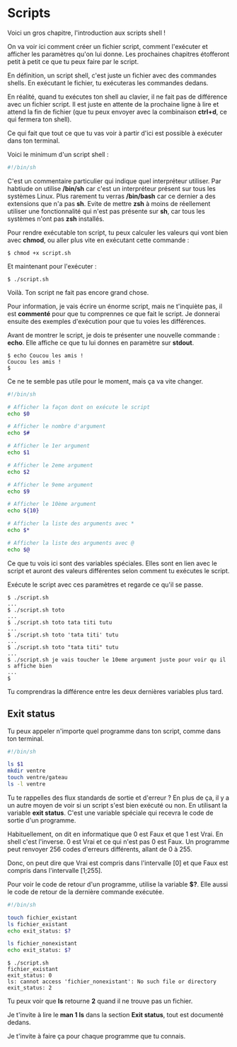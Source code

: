 # Scripts

Voici un gros chapitre, l'introduction aux scripts shell !

On va voir ici comment créer un fichier script, comment l'exécuter et afficher
les paramètres qu'on lui donne. Les prochaines chapitres étofferont petit à
petit ce que tu peux faire par le script.

En définition, un script shell, c'est juste un fichier avec des commandes
shells. En exécutant le fichier, tu exécuteras les commandes dedans.

En réalité, quand tu exécutes ton shell au clavier, il ne fait pas de différence
avec un fichier script. Il est juste en attente de la prochaine ligne à lire et
attend la fin de fichier (que tu peux envoyer avec la combinaison **ctrl+d**, ce
qui fermera ton shell).

Ce qui fait que tout ce que tu vas voir à partir d'ici est possible à exécuter
dans ton terminal.

Voici le minimum d'un script shell :
```sh
#!/bin/sh
```

C'est un commentaire particulier qui indique quel interpréteur utiliser. Par
habtiude on utilise **/bin/sh** car c'est un interpréteur présent sur tous les
systèmes Linux. Plus rarement tu verras **/bin/bash** car ce dernier a des
extensions que n'a pas **sh**. Evite de mettre **zsh** à moins de réellement
utiliser une fonctionnalité qui n'est pas présente sur **sh**, car tous les
systèmes n'ont pas **zsh** installés.

Pour rendre exécutable ton script, tu peux calculer les valeurs qui vont bien
avec **chmod**, ou aller plus vite en exécutant cette commande :
```text
$ chmod +x script.sh
```

Et maintenant pour l'exécuter :
```text
$ ./script.sh
```

Voilà. Ton script ne fait pas encore grand chose.

Pour information, je vais écrire un énorme script, mais ne t'inquiète pas, il
est **commenté** pour que tu comprennes ce que fait le script. Je donnerai
ensuite des exemples d'exécution pour que tu voies les différences.

Avant de montrer le script, je dois te présenter une nouvelle commande :
**echo**. Elle affiche ce que tu lui donnes en paramètre sur **stdout**.

```text
$ echo Coucou les amis !
Coucou les amis !
$
```

Ce ne te semble pas utile pour le moment, mais ça va vite changer.

```sh
#!/bin/sh

# Afficher la façon dont on exécute le script
echo $0

# Afficher le nombre d'argument
echo $#

# Afficher le 1er argument
echo $1

# Afficher le 2eme argument
echo $2

# Afficher le 9eme argument
echo $9

# Afficher le 10ème argument
echo ${10}

# Afficher la liste des arguments avec *
echo $*

# Afficher la liste des arguments avec @
echo $@
```

Ce que tu vois ici sont des variables spéciales. Elles sont en lien avec le
script et auront des valeurs différentes selon comment tu exécutes le script.

Exécute le script avec ces paramètres et regarde ce qu'il se passe.

```text
$ ./script.sh
...
$ ./script.sh toto
...
$ ./script.sh toto tata titi tutu
...
$ ./script.sh toto 'tata titi' tutu
...
$ ./script.sh toto "tata titi" tutu
...
$ ./script.sh je vais toucher le 10eme argument juste pour voir qu il s affiche bien
...
$
```

Tu comprendras la différence entre les deux dernières variables plus tard.

## Exit status

Tu peux appeler n'importe quel programme dans ton script, comme dans ton
terminal.

```sh
#!/bin/sh

ls $1
mkdir ventre
touch ventre/gateau
ls -l ventre
```

Tu te rappelles des flux standards de sortie et d'erreur ? En plus de ça, il y a
un autre moyen de voir si un script s'est bien exécuté ou non. En utilisant la
variable **exit status**. C'est une variable spéciale qui recevra le code de
sortie d'un programme.

Habituellement, on dit en informatique que 0 est Faux et que 1 est Vrai. En
shell c'est l'inverse. 0 est Vrai et ce qui n'est pas 0 est Faux. Un programme
peut renvoyer 256 codes d'erreurs différents, allant de 0 à 255.

Donc, on peut dire que Vrai est compris dans l'intervalle [0] et que Faux est
compris dans l'intervalle [1;255].

Pour voir le code de retour d'un programme, utilise la variable **$?**. Elle
aussi le code de retour de la dernière commande exécutée.

```sh
#!/bin/sh

touch fichier_existant
ls fichier_existant
echo exit_status: $?

ls fichier_nonexistant
echo exit_status: $?
```

```text
$ ./script.sh
fichier_existant
exit_status: 0
ls: cannot access 'fichier_nonexistant': No such file or directory
exit_status: 2
```

Tu peux voir que **ls** retourne **2** quand il ne trouve pas un fichier.

Je t'invite à lire le **man 1 ls** dans la section **Exit status**, tout est
documenté dedans.

Je t'invite à faire ça pour chaque programme que tu connais.
